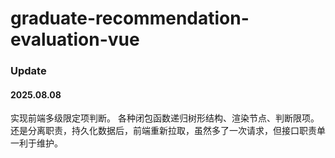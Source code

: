 # graduate-recommendation-evaluation-vue

### Update

#### 2025.08.08

实现前端多级限定项判断。
各种闭包函数递归树形结构、渲染节点、判断限项。  
还是分离职责，持久化数据后，前端重新拉取，虽然多了一次请求，但接口职责单一利于维护。
